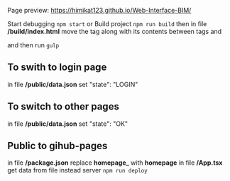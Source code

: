 Page preview: https://himikat123.github.io/Web-Interface-BIM/

Start debugging
    `npm start`
or
Build project
    `npm run build`
then in file **/build/index.html** move the ***<script>...</script>*** tag along with its contents between tags ***</body>*** and ***</html>***

and then run
    `gulp`


## To swith to login page
in file **/public/data.json** set 
    "state": "LOGIN"

## To switch to other pages
in file **/public/data.json** set
    "state": "OK"


## Public to gihub-pages
in file **/package.json** replace **homepage_** with **homepage**
in file **/App.tsx** get data from file instead server
`npm run deploy`